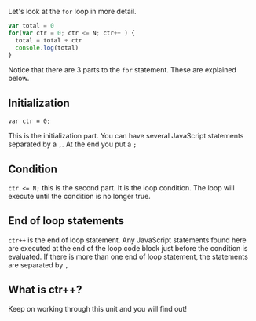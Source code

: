 Let's look at the `for` loop in more detail.

```javascript
var total = 0
for(var ctr = 0; ctr <= N; ctr++ ) {
  total = total + ctr
  console.log(total)
}
```

Notice that there are 3 parts to the `for` statement. These are explained below.

## Initialization
`var ctr = 0; ` 

This is the initialization part. You can have several JavaScript statements separated by a `,`. At the end you put a `;`

## Condition
`ctr <= N;` this is the second part. It is the loop condition. The loop will execute until the condition is no longer true.

## End of loop statements
`ctr++` is the end of loop statement. Any JavaScript statements found here are executed at the end of the loop code block just before the condition is evaluated. If there is more than one end of loop statement, the statements are separated by `,`

## What is ctr++?
Keep on working through this unit and you will find out!